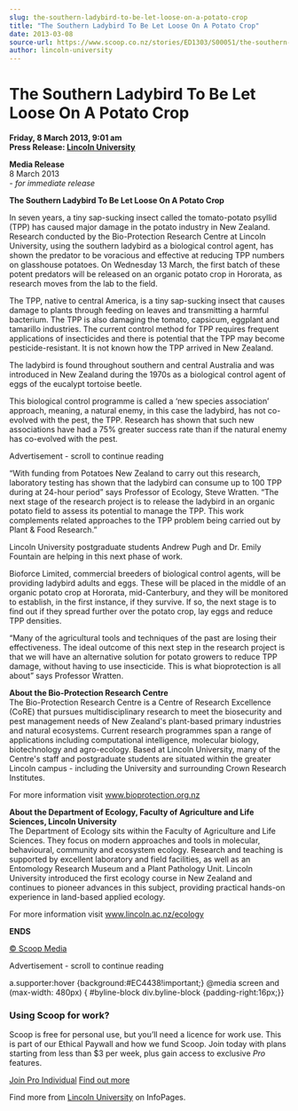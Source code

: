 ```yaml
---
slug: the-southern-ladybird-to-be-let-loose-on-a-potato-crop
title: "The Southern Ladybird To Be Let Loose On A Potato Crop"
date: 2013-03-08
source-url: https://www.scoop.co.nz/stories/ED1303/S00051/the-southern-ladybird-to-be-let-loose-on-a-potato-crop.htm
author: lincoln-university
---
```

The Southern Ladybird To Be Let Loose On A Potato Crop
======================================================

**Friday, 8 March 2013, 9:01 am**  
**Press Release: [Lincoln University](https://info.scoop.co.nz/Lincoln_University)**

**Media Release**  
8 March 2013  
_\- for immediate release_

**The Southern Ladybird To Be Let Loose On A Potato Crop**

In seven years, a tiny sap-sucking insect called the tomato-potato psyllid (TPP) has caused major damage in the potato industry in New Zealand. Research conducted by the Bio-Protection Research Centre at Lincoln University, using the southern ladybird as a biological control agent, has shown the predator to be voracious and effective at reducing TPP numbers on glasshouse potatoes. On Wednesday 13 March, the first batch of these potent predators will be released on an organic potato crop in Hororata, as research moves from the lab to the field.

The TPP, native to central America, is a tiny sap-sucking insect that causes damage to plants through feeding on leaves and transmitting a harmful bacterium. The TPP is also damaging the tomato, capsicum, eggplant and tamarillo industries. The current control method for TPP requires frequent applications of insecticides and there is potential that the TPP may become pesticide-resistant. It is not known how the TPP arrived in New Zealand.

The ladybird is found throughout southern and central Australia and was introduced in New Zealand during the 1970s as a biological control agent of eggs of the eucalypt tortoise beetle.

This biological control programme is called a ‘new species association’ approach, meaning, a natural enemy, in this case the ladybird, has not co-evolved with the pest, the TPP. Research has shown that such new associations have had a 75% greater success rate than if the natural enemy has co-evolved with the pest.

Advertisement - scroll to continue reading





“With funding from Potatoes New Zealand to carry out this research, laboratory testing has shown that the ladybird can consume up to 100 TPP during at 24-hour period” says Professor of Ecology, Steve Wratten. “The next stage of the research project is to release the ladybird in an organic potato field to assess its potential to manage the TPP. This work complements related approaches to the TPP problem being carried out by Plant & Food Research.”

Lincoln University postgraduate students Andrew Pugh and Dr. Emily Fountain are helping in this next phase of work.

Bioforce Limited, commercial breeders of biological control agents, will be providing ladybird adults and eggs. These will be placed in the middle of an organic potato crop at Hororata, mid-Canterbury, and they will be monitored to establish, in the first instance, if they survive. If so, the next stage is to find out if they spread further over the potato crop, lay eggs and reduce TPP densities.

“Many of the agricultural tools and techniques of the past are losing their effectiveness. The ideal outcome of this next step in the research project is that we will have an alternative solution for potato growers to reduce TPP damage, without having to use insecticide. This is what bioprotection is all about” says Professor Wratten.

**About the Bio-Protection Research Centre**  
The Bio-Protection Research Centre is a Centre of Research Excellence (CoRE) that pursues multidisciplinary research to meet the biosecurity and pest management needs of New Zealand's plant-based primary industries and natural ecosystems. Current research programmes span a range of applications including computational intelligence, molecular biology, biotechnology and agro-ecology. Based at Lincoln University, many of the Centre's staff and postgraduate students are situated within the greater Lincoln campus - including the University and surrounding Crown Research Institutes.

For more information visit www.bioprotection.org.nz  
  
**About the Department of Ecology, Faculty of Agriculture and Life Sciences, Lincoln University**  
The Department of Ecology sits within the Faculty of Agriculture and Life Sciences. They focus on modern approaches and tools in molecular, behavioural, community and ecosystem ecology. Research and teaching is supported by excellent laboratory and field facilities, as well as an Entomology Research Museum and a Plant Pathology Unit. Lincoln University introduced the first ecology course in New Zealand and continues to pioneer advances in this subject, providing practical hands-on experience in land-based applied ecology.

For more information visit www.lincoln.ac.nz/ecology  
  
**ENDS**  

[© Scoop Media](http://www.scoop.co.nz/about/terms.html)  

Advertisement - scroll to continue reading



a.supporter:hover {background:#EC4438!important;} @media screen and (max-width: 480px) { #byline-block div.byline-block {padding-right:16px;}}

### Using Scoop for work?

Scoop is free for personal use, but you’ll need a licence for work use. This is part of our Ethical Paywall and how we fund Scoop. Join today with plans starting from less than $3 per week, plus gain access to exclusive _Pro_ features.  
  
[Join Pro Individual](https://pro.scoop.co.nz/Individual/?from=ProIn24) [Find out more](https://pro.scoop.co.nz/using-scoop-for-work/?from=ProIn24)

Find more from [Lincoln University](https://info.scoop.co.nz/Lincoln_University) on InfoPages.